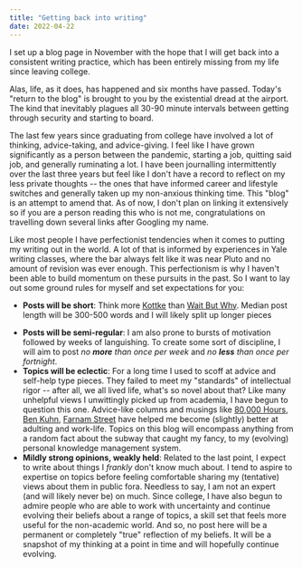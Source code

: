 ```yaml
---
title: "Getting back into writing"
date: 2022-04-22
---
```


I set up a blog page in November with the hope that I will get back into a consistent writing practice, which has been entirely missing from my life since leaving college. 

Alas, life, as it does, has happened and six months have passed. Today's "return to the blog" is brought to you by the existential dread at the airport. The kind that inevitably plagues all 30-90 minute intervals between getting through security and starting to board. 

The last few years since graduating from college have involved a lot of thinking, advice-taking, and advice-giving. I feel like I have grown significantly as a person between the pandemic, starting a job, quitting said job, and generally ruminating a lot. I have been journalling intermittently over the last three years but feel like I don't have a record to reflect on my less private thoughts -- the ones that have informed career and lifestyle switches and generally taken up my non-anxious thinking time. 
This "blog" is an attempt to amend that. As of now, I don't plan on linking it extensively so if you are a person reading this who is not me, congratulations on travelling down several links after Googling my name. 

Like most people I have perfectionist tendencies when it comes to putting my writing out in the world. A lot of that is informed by experiences in Yale writing classes, where the bar always felt like it was near Pluto and no amount of revision was ever enough. This perfectionism is why I haven't been able to build momentum on these pursuits in the past. So I want to lay out some ground rules for myself and set expectations for you: 
- **Posts will be short**: Think more [Kottke](https://kottke.org/) than [Wait But Why](https://waitbutwhy.com/). Median post length will be 300-500 words and I will likely split up longer pieces
* **Posts will be semi-regular**: I am also prone to bursts of motivation followed by weeks of languishing. To create some sort of discipline, I will aim to post _no **more** than once per week_ and _no **less** than once per fortnight_. 
* **Topics will be eclectic**: For a long time I used to scoff at advice and self-help type pieces. They failed to meet my "standards" of intellectual rigor -- after all, we all lived life, what's so novel about that? Like many unhelpful views I unwittingly picked up from academia, I have begun to question this one. Advice-like columns and musings like [80,000 Hours](https://80000hours.org/), [Ben Kuhn](https://www.benkuhn.net/), [Farnam Street](https://fs.blog/) have helped me become (slightly) better at adulting and work-life. Topics on this blog will encompass anything from a random fact about the subway that caught my fancy, to my (evolving) personal knowledge management system.
* **Mildly strong opinions, weakly held**: Related to the last point, I expect to write about things I _frankly_ don't know much about. I tend to aspire to expertise on topics before feeling comfortable sharing my (tentative) views about them in public fora. Needless to say, I am not an expert (and will likely never be) on much. Since college, I have also begun to admire people who are able to work with uncertainty and continue evolving their beliefs about a range of topics, a skill set that feels more useful for the non-academic world. And so, no post here will be a permanent or completely "true" reflection of my beliefs. It will be a snapshot of my thinking at a point in time and will hopefully continue evolving. 
